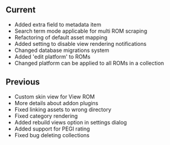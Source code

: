 ## Current
- Added extra field to metadata item
- Search term mode applicable for multi ROM scraping
- Refactoring of default asset mapping
- Added setting to disable view rendering notifications
- Changed database migrations system
- Added 'edit platform' to ROMs
- Changed platform can be applied to all ROMs in a collection

## Previous
- Custom skin view for View ROM
- More details about addon plugins
- Fixed linking assets to wrong directory
- Fixed category rendering
- Added rebuild views option in settings dialog
- Added support for PEGI rating
- Fixed bug deleting collections